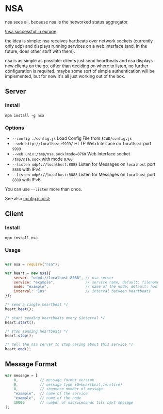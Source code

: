 # NSA

nsa sees all, because nsa is the networked status aggregator.

[!nsa successful in europe](assets/images/nsa-promo.jpg)

the idea is simple: nsa receives hartbeats over network sockets (currently only udp) and displays running services on a web interface (and, in the future, does other stuff with them).

nsa is as simple as possible: clients just send heartbeats and nsa displays new clients on the go. other than deciding on where to listen, no further configuration is required. maybe some sort of simple authentication will be implemented, but for now it's all just working out of the box.  

## Server

### Install

````
npm install -g nsa
````
### Options

* `--config ./config.js` Load Config File from `$CWD/config.js`
* `--web http://localhost:9999/` HTTP Web Interface on `localhost` port `9999`
* `--web unix:/tmp/nsa.sock?mode=0760` Web Interface socket `/tmp/nsa.sock` with mode `0760`
* `--listen udp4://localhost:8888` Listen for Messages on `localhost` port `8888` with IPv4
* `--listen udp6://localhost:8888` Listen for Messages on `localhost` port `8888` with IPv6

You can use `--listen` more than once.

See also [config.js.dist](config.js.dist);

## Client

### Install

````
npm install nsa
````

### Usage

```` javascript

var nsa = require("nsa");

var heart = new nsa({
	server: "udp4://localhost:8888", // nsa server
	service: "example",              // service name; default: filename of main module
	node: "example",                 // name of the node; default: hostname
	interval: "10s"                  // interval between heartbeats
});

/* send a single heartbeat */
heart.beat();

/* start sending heartbeats every $interval */
heart.start();

/* stop sending heartbeats */
heart.stop();

/* tell the nsa server to stop caring about this service */
heart.end();

````

## Message Format

```` javascript
var message = [
	0,			// message format version
	0,			// message type (0=heartbeat,1=retire)
	0,			// sequence number of message
	"example",	// name of the service
	"example",	// name of the node
	10000		// number of microseconds till next message
];
````